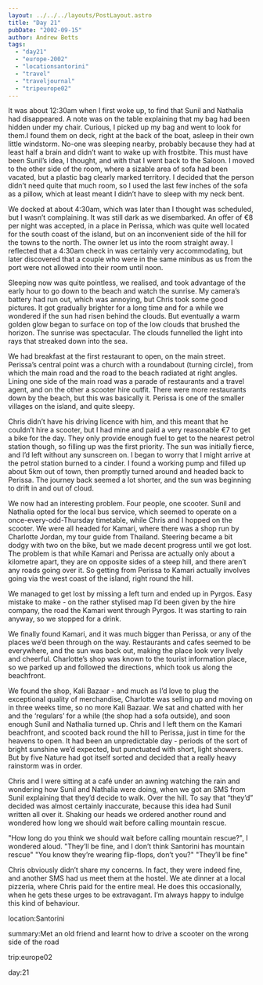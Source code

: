 ```yaml
---
layout: ../../../layouts/PostLayout.astro
title: "Day 21"
pubDate: "2002-09-15"
author: Andrew Betts
tags: 
  - "day21"
  - "europe-2002"
  - "locationsantorini"
  - "travel"
  - "traveljournal"
  - "tripeurope02"
---
```


It was about 12:30am when I first woke up, to find that Sunil and Nathalia had disappeared. A note was on the table explaining that my bag had been hidden under my chair. Curious, I picked up my bag and went to look for them.I found them on deck, right at the back of the boat, asleep in their own little windstorm. No-one was sleeping nearby, probably because they had at least half a brain and didn’t want to wake up with frostbite. This must have been Sunil’s idea, I thought, and with that I went back to the Saloon. I moved to the other side of the room, where a sizable area of sofa had been vacated, but a plastic bag clearly marked territory. I decided that the person didn’t need quite that much room, so I used the last few inches of the sofa as a pillow, which at least meant I didn’t have to sleep with my neck bent.

We docked at about 4:30am, which was later than I thought was scheduled, but I wasn’t complaining. It was still dark as we disembarked. An offer of €8 per night was accepted, in a place in Perissa, which was quite well located for the south coast of the island, but on an inconvenient side of the hill for the towns to the north. The owner let us into the room straight away. I reflected that a 4:30am check in was certainly very accommodating, but later discovered that a couple who were in the same minibus as us from the port were not allowed into their room until noon.

Sleeping now was quite pointless, we realised, and took advantage of the early hour to go down to the beach and watch the sunrise. My camera’s battery had run out, which was annoying, but Chris took some good pictures. It got gradually brighter for a long time and for a while we wondered if the sun had risen behind the clouds. But eventually a warm golden glow began to surface on top of the low clouds that brushed the horizon. The sunrise was spectacular. The clouds funnelled the light into rays that streaked down into the sea.

We had breakfast at the first restaurant to open, on the main street. Perissa’s central point was a church with a roundabout (turning circle), from which the main road and the road to the beach radiated at right angles. Lining one side of the main road was a parade of restaurants and a travel agent, and on the other a scooter hire outfit. There were more restaurants down by the beach, but this was basically it. Perissa is one of the smaller villages on the island, and quite sleepy.

Chris didn’t have his driving licence with him, and this meant that he couldn’t hire a scooter, but I had mine and paid a very reasonable €7 to get a bike for the day. They only provide enough fuel to get to the nearest petrol station though, so filling up was the first priority. The sun was initially fierce, and I’d left without any sunscreen on. I began to worry that I might arrive at the petrol station burned to a cinder. I found a working pump and filled up about 5km out of town, then promptly turned around and headed back to Perissa. The journey back seemed a lot shorter, and the sun was beginning to drift in and out of cloud.

We now had an interesting problem. Four people, one scooter. Sunil and Nathalia opted for the local bus service, which seemed to operate on a once-every-odd-Thursday timetable, while Chris and I hopped on the scooter. We were all headed for Kamari, where there was a shop run by Charlotte Jordan, my tour guide from Thailand. Steering became a bit dodgy with two on the bike, but we made decent progress until we got lost. The problem is that while Kamari and Perissa are actually only about a kilometre apart, they are on opposite sides of a steep hill, and there aren’t any roads going over it. So getting from Perissa to Kamari actually involves going via the west coast of the island, right round the hill.

We managed to get lost by missing a left turn and ended up in Pyrgos. Easy mistake to make - on the rather stylised map I’d been given by the hire company, the road the Kamari went through Pyrgos. It was starting to rain anyway, so we stopped for a drink.

We finally found Kamari, and it was much bigger than Perissa, or any of the places we’d been through on the way. Restaurants and cafes seemed to be everywhere, and the sun was back out, making the place look very lively and cheerful. Charlotte’s shop was known to the tourist information place, so we parked up and followed the directions, which took us along the beachfront.

We found the shop, Kali Bazaar - and much as I’d love to plug the exceptional quality of merchandise, Charlotte was selling up and moving on in three weeks time, so no more Kali Bazaar. We sat and chatted with her and the ‘regulars’ for a while (the shop had a sofa outside), and soon enough Sunil and Nathalia turned up. Chris and I left them on the Kamari beachfront, and scooted back round the hill to Perissa, just in time for the heavens to open. It had been an unpredictable day - periods of the sort of bright sunshine we’d expected, but punctuated with short, light showers. But by five Nature had got itself sorted and decided that a really heavy rainstorm was in order.

Chris and I were sitting at a café under an awning watching the rain and wondering how Sunil and Nathalia were doing, when we got an SMS from Sunil explaining that they’d decide to walk. Over the hill. To say that “they’d” decided was almost certainly inaccurate, because this idea had Sunil written all over it. Shaking our heads we ordered another round and wondered how long we should wait before calling mountain rescue.

"How long do you think we should wait before calling mountain rescue?", I wondered aloud. "They’ll be fine, and I don’t think Santorini has mountain rescue" "You know they’re wearing flip-flops, don’t you?" "They’ll be fine"

Chris obviously didn’t share my concerns. In fact, they were indeed fine, and another SMS had us meet them at the hostel. We ate dinner at a local pizzeria, where Chris paid for the entire meal. He does this occasionally, when he gets these urges to be extravagant. I’m always happy to indulge this kind of behaviour.

location:Santorini

summary:Met an old friend and learnt how to drive a scooter on the wrong side of the road

trip:europe02

day:21
